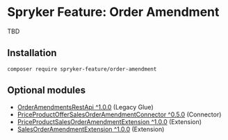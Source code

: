 # Spryker Feature: Order Amendment

TBD

## Installation

```
composer require spryker-feature/order-amendment
```

## Optional modules
- [OrderAmendmentsRestApi ^1.0.0](https://github.com/spryker/order-amendments-rest-api) (Legacy Glue)
- [PriceProductOfferSalesOrderAmendmentConnector ^0.5.0](https://github.com/spryker/price-product-offer-sales-order-amendment-connector) (Connector)
- [PriceProductSalesOrderAmendmentExtension ^1.0.0](https://github.com/spryker/price-product-sales-order-amendment-extension) (Extension)
- [SalesOrderAmendmentExtension ^1.0.0](https://github.com/spryker/sales-order-amendment-extension) (Extension)
